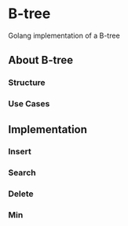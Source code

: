 # B-tree
Golang implementation of a B-tree

## About B-tree
### Structure

### Use Cases



## Implementation
### Insert

### Search

### Delete

### Min
